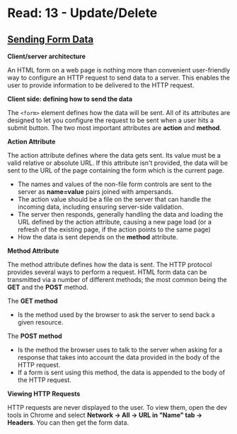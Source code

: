 # Read: 13 - Update/Delete

## [Sending Form Data](https://developer.mozilla.org/en-US/docs/Learn/Forms/Sending_and_retrieving_form_data)

**Client/server architecture**

An HTML form on a web page is nothing more than convenient user-friendly way to configure an HTTP request to send data to a server. This enables the user to provide information to be delivered to the HTTP request. 

**Client side: defining how to send the data**

The ```<form>``` element defines how the data will be sent. All of its attributes are designed to let you configure the request to be sent when a user hits a submit button. The two most important attributes are **action** and **method**. 

**Action Attribute**

The action attribute defines where the data gets sent. Its value must be a valid relative or absolute URL. If this attribute isn't provided, the data will be sent to the URL of the page containing the form which is the current page. 
- The names and values of the non-file form controls are sent to the server as **name=value** pairs joined with ampersands.
- The action value should be a file on the server that can handle the incoming data, including ensuring server-side validation. 
- The server then responds, generally handling the data and loading the URL defined by the action attribute, causing a new page load (or a refresh of the existing page, if the action points to the same page)
- How the data is sent depends on the **method** attribute. 

**Method Attribute**

The method attribute defines how the data is sent. The HTTP protocol provides several ways to perform a request. HTML form data can be transmitted via a number of different methods; the most common being the **GET** and the **POST** method. 

The **GET method**
- Is the method used by the browser to ask the server to send back a given resource. 

The **POST method** 
- Is the method the browser uses to talk to the server when asking for a response that takes into account the data provided in the body of the HTTP request.
- If a form is sent using this method, the data is appended to the body of the HTTP request. 

**Viewing HTTP Requests**

HTTP requests are never displayed to the user. To view them, open the dev tools in Chrome and select **Network -> All -> URL in "Name" tab -> Headers**. You can then get the form data. 

  